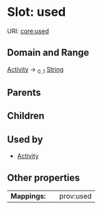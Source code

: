 
# Slot: used




URI: [core:used](https://w3id.org/linkml/tests/core/used)


## Domain and Range

[Activity](Activity.md) &#8594;  <sub>0..1</sub> [String](types/String.md)

## Parents


## Children


## Used by

 * [Activity](Activity.md)

## Other properties

|  |  |  |
| --- | --- | --- |
| **Mappings:** | | prov:used |

